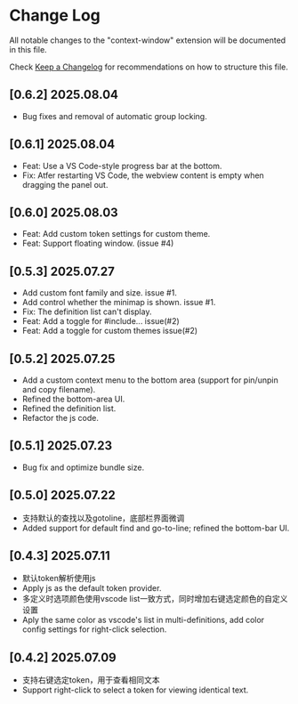 # Change Log

All notable changes to the "context-window" extension will be documented in this file.

Check [Keep a Changelog](http://keepachangelog.com/) for recommendations on how to structure this file.

## [0.6.2] 2025.08.04

- Bug fixes and removal of automatic group locking.

## [0.6.1] 2025.08.04

- Feat: Use a VS Code-style progress bar at the bottom.
- Fix: Atfer restarting VS Code, the webview content is empty when dragging the panel out.

## [0.6.0] 2025.08.03

- Feat: Add custom token settings for custom theme. 
- Feat: Support floating window. (issue #4)

## [0.5.3] 2025.07.27

- Add custom font family and size. issue #1.
- Add control whether the minimap is shown. issue #1.
- Fix: The definition list can't display.
- Feat: Add a toggle for #include... issue(#2)
- Feat: Add a toggle for custom themes issue(#2)

## [0.5.2] 2025.07.25

- Add a custom context menu to the bottom area (support for pin/unpin and copy filename).
- Refined the bottom-area UI.
- Refined the definition list.
- Refactor the js code.

## [0.5.1] 2025.07.23

- Bug fix and optimize bundle size.

## [0.5.0] 2025.07.22

- 支持默认的查找以及gotoline，底部栏界面微调
- Added support for default find and go-to-line; refined the bottom-bar UI.

## [0.4.3] 2025.07.11

- 默认token解析使用js
- Apply js as the default token provider.
- 多定义时选项颜色使用vscode list一致方式，同时增加右键选定颜色的自定义设置
- Aply the same color as vscode's list in multi-definitions, add color config settings for right-click selection.

## [0.4.2] 2025.07.09

- 支持右键选定token，用于查看相同文本
- Support right-click to select a token for viewing identical text.